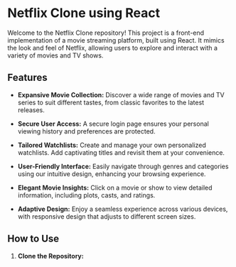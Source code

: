 
# Netflix Clone using React

Welcome to the Netflix Clone repository! This project is a front-end implementation of a movie streaming platform, built using React. It mimics the look and feel of Netflix, allowing users to explore and interact with a variety of movies and TV shows.

## Features

- **Expansive Movie Collection:** Discover a wide range of movies and TV series to suit different tastes, from classic favorites to the latest releases.

- **Secure User Access:** A secure login page ensures your personal viewing history and preferences are protected.

- **Tailored Watchlists:** Create and manage your own personalized watchlists. Add captivating titles and revisit them at your convenience.

- **User-Friendly Interface:** Easily navigate through genres and categories using our intuitive design, enhancing your browsing experience.

- **Elegant Movie Insights:** Click on a movie or show to view detailed information, including plots, casts, and ratings.

- **Adaptive Design:** Enjoy a seamless experience across various devices, with responsive design that adjusts to different screen sizes.

## How to Use

1. **Clone the Repository:** 
